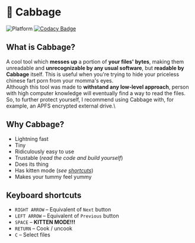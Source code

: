 #  🥬 Cabbage
![Platform](https://img.shields.io/badge/platform-macOS-lightgrey)
[![Codacy Badge](https://app.codacy.com/project/badge/Grade/35570c3eaeb64992a1af2f933e79b71f)](https://www.codacy.com/gh/Lesterrry/Cabbage/dashboard?utm_source=github.com&amp;utm_medium=referral&amp;utm_content=Lesterrry/Cabbage&amp;utm_campaign=Badge_Grade)
## What is Cabbage?
A cool tool which __messes up__ a portion of __your files' bytes__, making them unreadable and __unrecognizable by any usual software__, but __readable by Cabbage__ itself. This is useful when you're trying to hide your priceless chinese fart porn from your momma's eyes.\
Although this tool was made to __withstand any low-level approach__, person with high computer knowledge will eventually find a way to read the files. So, to further protect yourself, I recommend using Cabbage with, for example, an APFS encrypted external drive.\ 
## Why Cabbage?
- Lightning fast
- Tiny
- Ridiculously easy to use
- Trustable (_read the code and build yourself_)
- Does its thing
- Has kitten mode (_see [shortcuts](#keyboard-shortcuts)_)
- Makes your tummy feel yummy
## Keyboard shortcuts
- `RIGHT ARROW` – Equivalent of  `Next` button
- `LEFT ARROW` – Equivalent of  `Previous` button
- `SPACE` – __KITTEN MODE!!!__
- `RETURN` – Cook / uncook
- `C` – Select files 
